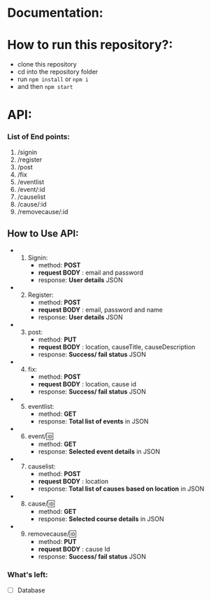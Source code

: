 # Documentation:

# How to run this repository?:
* clone this repository
* cd into the repository folder
* run  `npm install` or `npm i`
* and then  `npm start`

# API:

### List of End points:
1. /signin
2. /register
3. /post
4. /fix
5. /eventlist
6. /event/:id
7. /causelist
8. /cause/:id
9. /removecause/:id

## How to Use API:
* 1. Signin: 
      * method: **POST** 
      * **request BODY** : email and password
      * response: **User details** JSON

* 2. Register: 
      * method: **POST** 
      * **request BODY** : email, password and name
      * response: **User details** JSON

* 3. post: 
      * method: **PUT** 
      * **request BODY** : location, causeTitle, causeDescription
      * response: **Success/ fail status** JSON

* 4. fix: 
      * method: **POST** 
      * **request BODY** : location, cause id
      * response: **Success/ fail status** JSON

* 5. eventlist: 
      * method: **GET** 
      * response: **Total list of events** in JSON

* 6. event/:id: 
      * method: **GET** 
      * response: **Selected event details** in JSON

* 7. causelist: 
      * method: **POST** 
      * **request BODY** : location
      * response: **Total list of causes based on location** in JSON

* 8. cause/:id: 
      * method: **GET** 
      * response: **Selected course details** in JSON

* 9. removecause/:id: 
      * method: **PUT** 
      * **request BODY** : cause Id
      * response: **Success/ fail status** JSON



### What's left:
- [ ] Database

